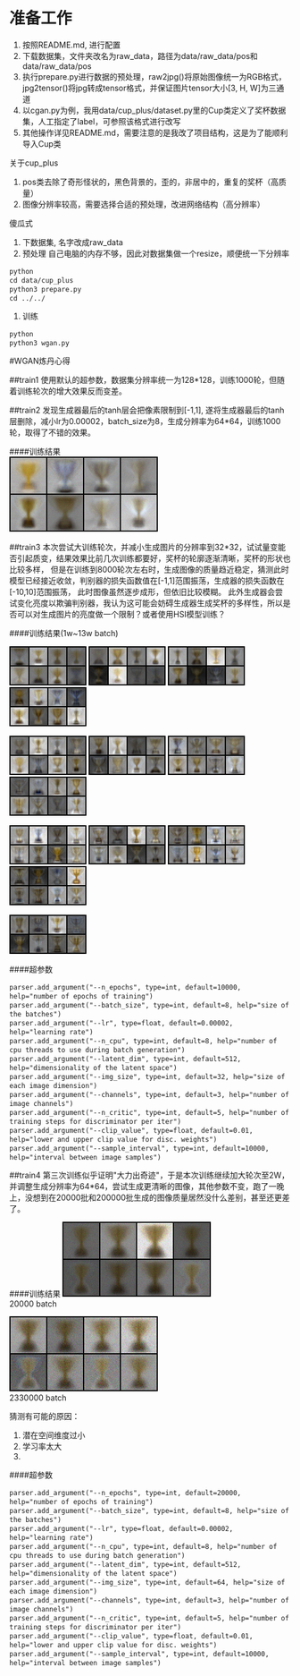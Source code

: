 # 准备工作
1. 按照README.md, 进行配置
2. 下载数据集，文件夹改名为raw_data，路径为data/raw_data/pos和data/raw_data/pos
3. 执行prepare.py进行数据的预处理，raw2jpg()将原始图像统一为RGB格式，jpg2tensor()将jpg转成tensor格式，并保证图片tensor大小[3, H, W]为三通道
4. 以cgan.py为例，我用data/cup_plus/dataset.py里的Cup类定义了奖杯数据集，人工指定了label，可参照该格式进行改写
5. 其他操作详见README.md，需要注意的是我改了项目结构，这是为了能顺利导入Cup类

关于cup_plus
1. pos类去除了奇形怪状的，黑色背景的，歪的，非居中的，重复的奖杯（高质量）
2. 图像分辨率较高，需要选择合适的预处理，改进网络结构（高分辨率）

傻瓜式
1. 下数据集, 名字改成raw_data
2. 预处理
   自己电脑的内存不够，因此对数据集做一个resize，顺便统一下分辨率
```
python
cd data/cup_plus
python3 prepare.py
cd ../../
```
1. 训练
```
python
python3 wgan.py
```

#WGAN炼丹心得

##train1
使用默认的超参数，数据集分辨率统一为128*128，训练1000轮，但随着训练轮次的增大效果反而变差。

##train2
发现生成器最后的tanh层会把像素限制到[-1,1], 遂将生成器最后的tanh层删除，减小lr为0.00002，batch_size为8，生成分辨率为64*64，训练1000轮，取得了不错的效果。 

####训练结果  
![147200 batch](images/goodres/2/147200.png)

##train3
本次尝试大训练轮次，并减小生成图片的分辨率到32*32，试试量变能否引起质变，结果效果比前几次训练都要好，奖杯的轮廓逐渐清晰，奖杯的形状也比较多样，
但是在训练到8000轮次左右时，生成图像的质量趋近稳定，猜测此时模型已经接近收敛，判别器的损失函数值在[-1,1]范围振荡，生成器的损失函数在[-10,10]范围振荡，
此时图像虽然逐步成形，但依旧比较模糊。
此外生成器会尝试变化亮度以欺骗判别器，我认为这可能会妨碍生成器生成奖杯的多样性，所以是否可以对生成图片的亮度做一个限制？或者使用HSI模型训练？

####训练结果(1w~13w batch)  

![](images/goodres/3/100000.png)
![](images/goodres/3/200000.png)
![](images/goodres/3/300000.png)
![](images/goodres/3/400000.png)

![](images/goodres/3/500000.png)
![](images/goodres/3/600000.png)
![](images/goodres/3/700000.png)
![](images/goodres/3/800000.png)

![](images/goodres/3/900000.png)
![](images/goodres/3/1000000.png)
![](images/goodres/3/1100000.png)
![](images/goodres/3/1200000.png)

![](images/goodres/3/1300000.png)

####超参数  
```
parser.add_argument("--n_epochs", type=int, default=10000, help="number of epochs of training")
parser.add_argument("--batch_size", type=int, default=8, help="size of the batches")
parser.add_argument("--lr", type=float, default=0.00002, help="learning rate")
parser.add_argument("--n_cpu", type=int, default=8, help="number of cpu threads to use during batch generation")
parser.add_argument("--latent_dim", type=int, default=512, help="dimensionality of the latent space")
parser.add_argument("--img_size", type=int, default=32, help="size of each image dimension")
parser.add_argument("--channels", type=int, default=3, help="number of image channels")
parser.add_argument("--n_critic", type=int, default=5, help="number of training steps for discriminator per iter")
parser.add_argument("--clip_value", type=float, default=0.01, help="lower and upper clip value for disc. weights")
parser.add_argument("--sample_interval", type=int, default=10000, help="interval between image samples")
```  

##train4
第三次训练似乎证明"大力出奇迹"，于是本次训练继续加大轮次至2W，并调整生成分辨率为64*64，尝试生成更清晰的图像，其他参数不变，跑了一晚上，没想到在20000批和200000批生成的图像质量居然没什么差别，甚至还更差了。  

####训练结果
![20000 batch](images/bad/4/20000.png)  
20000 batch

![149200 batch](images/bad/4/2330000.png)  
2330000 batch

猜测有可能的原因：  
1. 潜在空间维度过小
2. 学习率太大
3. 

####超参数  
```
parser.add_argument("--n_epochs", type=int, default=20000, help="number of epochs of training")
parser.add_argument("--batch_size", type=int, default=8, help="size of the batches")
parser.add_argument("--lr", type=float, default=0.00002, help="learning rate")
parser.add_argument("--n_cpu", type=int, default=8, help="number of cpu threads to use during batch generation")
parser.add_argument("--latent_dim", type=int, default=512, help="dimensionality of the latent space")
parser.add_argument("--img_size", type=int, default=64, help="size of each image dimension")
parser.add_argument("--channels", type=int, default=3, help="number of image channels")
parser.add_argument("--n_critic", type=int, default=5, help="number of training steps for discriminator per iter")
parser.add_argument("--clip_value", type=float, default=0.01, help="lower and upper clip value for disc. weights")
parser.add_argument("--sample_interval", type=int, default=10000, help="interval between image samples")
```  

   
